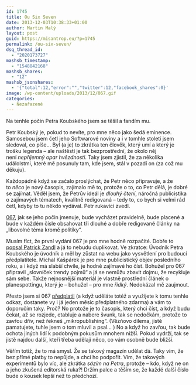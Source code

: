 ```yaml
---
id: 1745
title: Ou Six Seven
date: 2013-12-03T10:38:33+01:00
author: Martin Malý
layout: post
guid: https://misantrop.eu/?p=1745
permalink: /ou-six-seven/
dsq_thread_id:
  - "2020173727"
mashsb_timestamp:
  - "1548842168"
mashsb_shares:
  - "12"
mashsb_jsonshares:
  - '{"total":12,"error":"","twitter":12,"facebook_shares":0}'
image: /wp-content/uploads/2013/12/067.gif
categories:
  - Nezařazené
---
```

Na tenhle počin Petra Koubského jsem se těšil a fandím mu.

<!--more-->

Petr Koubský je, pokud to nevíte, pro mne něco jako šedá eminence. Samosebou jsem četl jeho Softwarové noviny a i v tomhle století jsem sledoval, co píše&#8230; Byl (a je) to zkrátka ten člověk, který umí a který je trošku legenda &#8211; ale naštěstí je tak bezprostřední, že okolo něj není _nepříjemný opar hvězdnosti_. Taky jsem zjistil, že za několika událolstmi, které mě posunuly tam, kde jsem, stál v pozadí on (za což mu děkuju).

Každopádně když se začalo proslýchat, že Petr něco připravuje, a že to _něco_ je nový časopis, zajímalo mě to, protože o to, co Petr dělá, je dobré se zajímat. Věděl jsem, že Petrův ideál je _dlouhý čtení_, náročná publicistika o zajímavých tématech, kvalitně redigovaná &#8211; tedy to, co bych si velmi rád četl, kdyby to tu někdo vydával. Petr rukavici zvedl.

[067](https://067.cz/), jak se jeho počin jmenuje, bude vycházet pravidelně, bude placené a bude v každém čísle obsahovat tři dlouhé a dobře redigované články na &#8222;libovolné téma kromě politiky&#8220;.

Musím říct, že první vydání 067 je pro mne hodně rozpačité. Dobře to [popsal Patrick Zandl](https://www.marigold.cz/item/agent-067) a já to nebudu duplikovat. Ve zkratce: Úvodník Petra Koubského je úvodník a měl by zůstat na webu jako vysvětlení pro budoucí předplatitele. Michal Kašpárek je pro mne publicistický objev posledního roku, a i když má slabší chvíle, je hodně zajímavé ho číst. Bohužel pro 067 připravil &#8222;slovníček trendy pojmů&#8220; a já se nemůžu zbavit dojmu, že recykluje sám sebe. Takže nejnosnější materiál je vlastně prostřední článek o planespottingu, který je &#8211; bohužel &#8211; pro mne _řídký_. Nedokázal mě zaujmout.

Přesto jsem si 067 [předplatil](https://067.cz/order/new?c=h7hgny) (a když uděláte totéž a využijete k tomu tenhle odkaz, dostanete vy i já jeden měsíc předplatného zdarma) a vám to doporučím taky. Proč? No protože je to časopis, který chci číst, a když budu čekat, až se rozjede, etabluje a nabere švunk, tak se nedočkám, protože to zavřou dřív, než řekneš &#8222;mikropublishing&#8220;. (Vězňovo dilema, jistě pamatujete, tuhle jsem o tom mluvil a psal&#8230; ) No a když ho zavřou, tak bude ochota jiných lidí k podobným pokusům mnohem nižší. Pokud vydrží, tak se jistě najdou další, kteří třeba udělají něco, co vám osobně bude bližší.

Věřím totiž, že to má smysl. Že se takový magazín udělat dá. Taky vím, že bez přímé platby to nepůjde, a chci ho podpořit. Vím, že takových experimentů bylo víc, ale zkrátka _sázím na Petra_, protože &#8211; kdo, když ne on a jeho zkušená editorská ruka?! Držím palce a těším se, že každé další číslo bude o kousek lepší než to předchozí.